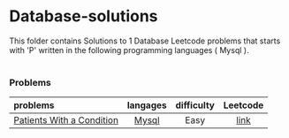 # Database-solutions
This folder contains Solutions to 1 Database Leetcode problems that starts with 'P' written in the following programming languages ( Mysql ).<br><br>
### Problems ###
|problems|langages|difficulty|Leetcode|
|:-------|:------:|:--------:|:------:|
|[Patients With a Condition](https://github.com/AnasImloul/Leetcode-solutions/tree/main/scripts/database/P/Patients%20With%20a%20Condition/)|[Mysql](https://github.com/AnasImloul/Leetcode-solutions/tree/main/scripts/database/P/Patients%20With%20a%20Condition/Patients%20With%20a%20Condition.sql)|Easy|[link](https://leetcode.com/problems/patients-with-a-condition)|